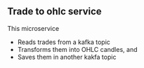 ## Trade to ohlc service

This microservice

- Reads trades from a kafka topic
- Transforms them into OHLC candles, and
- Saves them in another kakfa topic